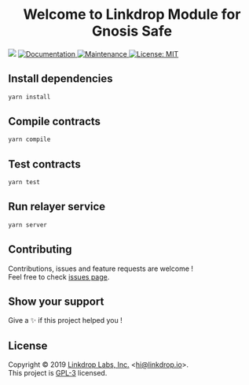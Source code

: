 <h1 align="center">Welcome to Linkdrop Module for Gnosis Safe</h1>
<p>
  <img src="https://img.shields.io/badge/version-1.0.0-blue.svg?cacheSeconds=2592000" />
  <a href="https://github.com/LinkdropHQlinkdrop-safe-module#readme">
    <img alt="Documentation" src="https://img.shields.io/badge/documentation-yes-brightgreen.svg" target="_blank" />
  </a>
  <a href="https://github.com/LinkdropHQ/linkdrop-safe-module/graphs/commit-activity">
    <img alt="Maintenance" src="https://img.shields.io/badge/Maintained%3F-yes-green.svg" target="_blank" />
  </a>
  <a href="https://github.com/LinkdropHQ/linkdrop-safe-module/blob/master/LICENSE">
    <img alt="License: MIT" src="https://img.shields.io/badge/License-MIT-yellow.svg" target="_blank" />
  </a>
</p>

## Install dependencies

```sh
yarn install
```

## Compile contracts

```sh
yarn compile
```

## Test contracts

```sh
yarn test
```

## Run relayer service

```sh
yarn server
```

## Contributing

Contributions, issues and feature requests are welcome !<br />Feel free to check [issues page](https://github.com/LinkdropHQ/linkdrop-safe-module/issues).

## Show your support

Give a ✨ if this project helped you !

## License

Copyright © 2019 [Linkdrop Labs, Inc.](https://github.com/LinkdropHQ) &lt;hi@linkdrop.io&gt;.<br />
This project is [GPL-3](https://github.com/LinkdropProtocol/linkdrop-safe-module/blob/master/LICENSE) licensed.
